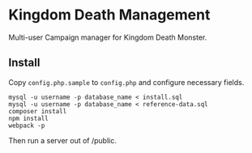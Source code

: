 # Kingdom Death Management
Multi-user Campaign manager for Kingdom Death Monster.

## Install
Copy `config.php.sample` to `config.php` and configure necessary fields.
````
mysql -u username -p database_name < install.sql
mysql -u username -p database_name < reference-data.sql
composer install
npm install
webpack -p
````
Then run a server out of /public.

